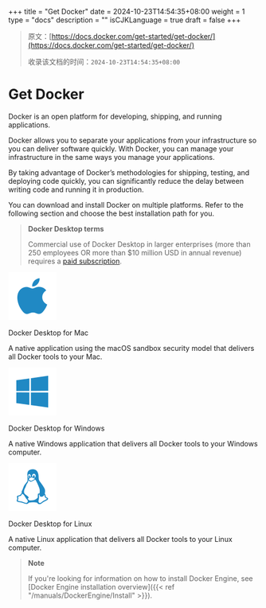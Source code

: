+++
title = "Get Docker"
date = 2024-10-23T14:54:35+08:00
weight = 1
type = "docs"
description = ""
isCJKLanguage = true
draft = false
+++

> 原文：[https://docs.docker.com/get-started/get-docker/](https://docs.docker.com/get-started/get-docker/)
>
> 收录该文档的时间：`2024-10-23T14:54:35+08:00`

# Get Docker

Docker is an open platform for developing, shipping, and running applications.

Docker allows you to separate your applications from your infrastructure so you can deliver software quickly. With Docker, you can manage your infrastructure in the same ways you manage your applications.

By taking advantage of Docker’s methodologies for shipping, testing, and deploying code quickly, you can significantly reduce the delay between writing code and running it in production.

You can download and install Docker on multiple platforms. Refer to the following section and choose the best installation path for you.

> **Docker Desktop terms**
>
> Commercial use of Docker Desktop in larger enterprises (more than 250 employees OR more than $10 million USD in annual revenue) requires a [paid subscription](https://www.docker.com/pricing/).

![img](GetDocker_img/apple_48.svg)

Docker Desktop for Mac

A native application using the macOS sandbox security model that delivers all Docker tools to your Mac.

![img](GetDocker_img/windows_48.svg)

Docker Desktop for Windows

A native Windows application that delivers all Docker tools to your Windows computer.

![img](GetDocker_img/linux_48.svg)

Docker Desktop for Linux

A native Linux application that delivers all Docker tools to your Linux computer.

> **Note**
>
> 
>
> If you're looking for information on how to install Docker Engine, see [Docker Engine installation overview]({{< ref "/manuals/DockerEngine/Install" >}}).
